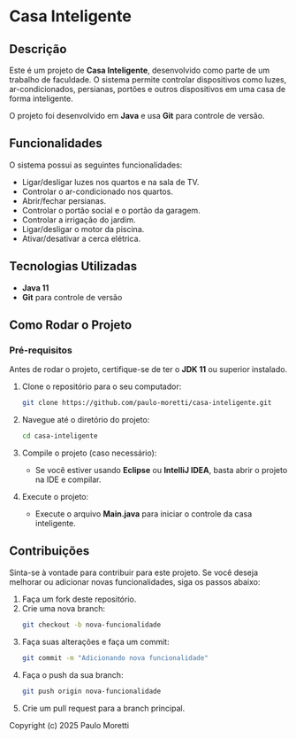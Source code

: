 # Casa Inteligente

## Descrição

Este é um projeto de **Casa Inteligente**, desenvolvido como parte de um trabalho de faculdade. O sistema permite controlar dispositivos como luzes, ar-condicionados, persianas, portões e outros dispositivos em uma casa de forma inteligente.

O projeto foi desenvolvido em **Java** e usa **Git** para controle de versão.

## Funcionalidades

O sistema possui as seguintes funcionalidades:

- Ligar/desligar luzes nos quartos e na sala de TV.
- Controlar o ar-condicionado nos quartos.
- Abrir/fechar persianas.
- Controlar o portão social e o portão da garagem.
- Controlar a irrigação do jardim.
- Ligar/desligar o motor da piscina.
- Ativar/desativar a cerca elétrica.

## Tecnologias Utilizadas

- **Java 11**
- **Git** para controle de versão

## Como Rodar o Projeto

### Pré-requisitos

Antes de rodar o projeto, certifique-se de ter o **JDK 11** ou superior instalado.

1. Clone o repositório para o seu computador:
    ```bash
    git clone https://github.com/paulo-moretti/casa-inteligente.git
    ```

2. Navegue até o diretório do projeto:
    ```bash
    cd casa-inteligente
    ```

3. Compile o projeto (caso necessário):
    - Se você estiver usando **Eclipse** ou **IntelliJ IDEA**, basta abrir o projeto na IDE e compilar.
    
4. Execute o projeto:
    - Execute o arquivo **Main.java** para iniciar o controle da casa inteligente.

## Contribuições

Sinta-se à vontade para contribuir para este projeto. Se você deseja melhorar ou adicionar novas funcionalidades, siga os passos abaixo:

1. Faça um fork deste repositório.
2. Crie uma nova branch:
    ```bash
    git checkout -b nova-funcionalidade
    ```
3. Faça suas alterações e faça um commit:
    ```bash
    git commit -m "Adicionando nova funcionalidade"
    ```
4. Faça o push da sua branch:
    ```bash
    git push origin nova-funcionalidade
    ```
5. Crie um pull request para a branch principal.

Copyright (c) 2025 Paulo Moretti
